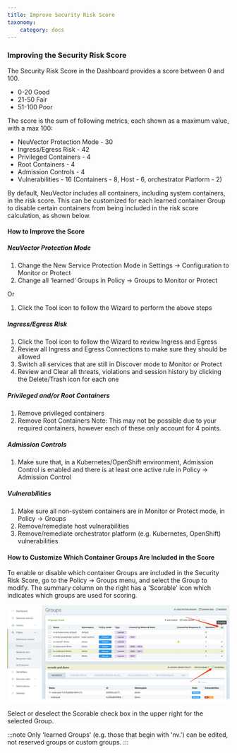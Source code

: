 ```yaml
---
title: Improve Security Risk Score
taxonomy:
    category: docs
---
```


### Improving the Security Risk Score

The Security Risk Score in the Dashboard provides a score between 0 and 100.
+ 0-20 Good
+ 21-50 Fair
+ 51-100 Poor

The score is the sum of following metrics, each shown as a maximum value, with a max 100:

+ NeuVector Protection Mode - 30
+ Ingress/Egress Risk - 42
+ Privileged Containers - 4
+ Root Containers - 4
+ Admission Controls - 4
+ Vulnerabilities - 16 (Containers - 8, Host - 6, orchestrator Platform - 2)

By default, NeuVector includes all containers, including system containers, in the risk score. This can be customized for each learned container Group to disable certain containers from being included in the risk score calculation, as shown below.

#### How to Improve the Score

##### NeuVector Protection Mode

1. Change the New Service Protection Mode in Settings -> Configuration to Monitor or Protect
2. Change all ‘learned’ Groups in Policy -> Groups to Monitor or Protect

Or

1. Click the Tool icon to follow the Wizard to perform the above steps

##### Ingress/Egress Risk

1. Click the Tool icon to follow the Wizard to review Ingress and Egress 
2. Review all Ingress and Egress Connections to make sure they should be allowed
3. Switch all services that are still in Discover mode to Monitor or Protect
4. Review and Clear all threats, violations and session history by clicking the Delete/Trash icon for each one

##### Privileged and/or Root Containers 

1. Remove privileged containers
2. Remove Root Containers
Note: This may not be possible due to your required containers, however each of these only account for 4 points.

##### Admission Controls

1. Make sure that, in a Kubernetes/OpenShift environment, Admission Control is enabled and there is at least one active rule in Policy -> Admission Control

##### Vulnerabilities

1. Make sure all non-system containers are in Monitor or Protect mode, in Policy -> Groups
2. Remove/remediate host vulnerabilities
3. Remove/remediate orchestrator platform (e.g. Kubernetes, OpenShift) vulnerabilities

#### How to Customize Which Container Groups Are Included in the Score

To enable or disable which container Groups are included in the Security Risk Score, go to the Policy -> Groups menu, and select the Group to modify. The summary column on the right has a 'Scorable' icon which indicates which groups are used for scoring. 

![scorable](risk_scorable.png)

Select or deselect the Scorable check box in the upper right for the selected Group.

:::note
Only 'learned Groups' (e.g. those that begin with 'nv.') can be edited, not reserved groups or custom groups.
:::

